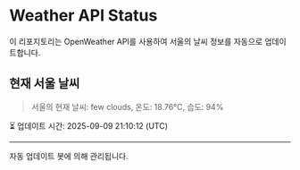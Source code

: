 
# Weather API Status

이 리포지토리는 OpenWeather API를 사용하여 서울의 날씨 정보를 자동으로 업데이트합니다.

## 현재 서울 날씨
> 서울의 현재 날씨: few clouds, 온도: 18.76°C, 습도: 94%

⏳ 업데이트 시간: 2025-09-09 21:10:12 (UTC)

---
자동 업데이트 봇에 의해 관리됩니다.
